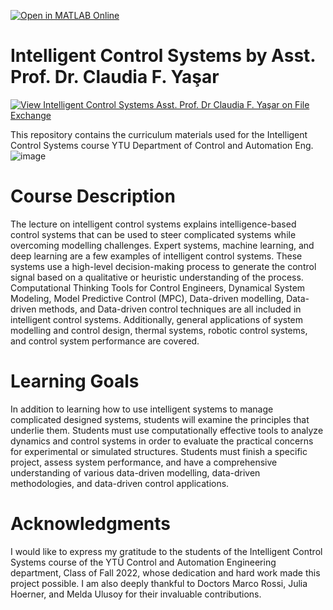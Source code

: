[![Open in MATLAB Online](https://www.mathworks.com/images/responsive/global/open-in-matlab-online.svg)](https://matlab.mathworks.com/open/github/v1?repo=ClaudiaYasar/IntelligentControl&file=https://github.com/ClaudiaYasar/IntelligentControl/tree/main&line=1)

# Intelligent Control Systems by Asst. Prof. Dr. Claudia F. Yaşar
[![View Intelligent Control Systems Asst. Prof. Dr Claudia F. Yaşar on File Exchange](https://www.mathworks.com/matlabcentral/images/matlab-file-exchange.svg)](https://www.mathworks.com/matlabcentral/fileexchange/132303-intelligent-control-systems-asst-prof-dr-claudia-f-yasar)

This repository contains the curriculum materials used for the Intelligent Control Systems course YTU Department of Control and Automation Eng.
![image](https://github.com/ClaudiaYasar/IntelligentControl/assets/132692602/4e647fc0-4a2f-4d2a-803c-708021acab12)

# Course Description
The lecture on intelligent control systems explains intelligence-based control systems that can be used to steer complicated systems while overcoming modelling challenges. Expert systems, machine learning, and deep learning are a few examples of intelligent control systems. These systems use a high-level decision-making process to generate the control signal based on a qualitative or heuristic understanding of the process.
Computational Thinking Tools for Control Engineers, Dynamical System Modeling, Model Predictive Control (MPC), Data-driven modelling, Data-driven methods, and Data-driven control techniques are all included in intelligent control systems. Additionally, general applications of system modelling and control design, thermal systems, robotic control systems, and control system performance are covered.

# Learning Goals
In addition to learning how to use intelligent systems to manage complicated designed systems, students will examine the principles that underlie them.
Students must use computationally effective tools to analyze dynamics and control systems in order to evaluate the practical concerns for experimental or simulated structures.
Students must finish a specific project, assess system performance, and have a comprehensive understanding of various data-driven modelling, data-driven methodologies, and data-driven control applications.

# Acknowledgments
I would like to express my gratitude to the students of the Intelligent Control Systems course of the YTÜ Control and Automation Engineering department, Class of Fall 2022, whose dedication and hard work made this project possible. I am also deeply thankful to Doctors Marco Rossi, Julia Hoerner, and Melda Ulusoy for their invaluable contributions.
